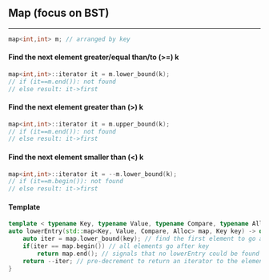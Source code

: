 ## Map (focus on BST)
---

```c++
map<int,int> m; // arranged by key
```

#### Find the next element greater/equal than/to (>=) k
```c++
map<int,int>::iterator it = m.lower_bound(k);
// if (it==m.end()): not found
// else result: it->first
```

#### Find the next element greater than (>) k
```c++
map<int,int>::iterator it = m.upper_bound(k);
// if (it==m.end()): not found
// else result: it->first
```

#### Find the next element smaller than (<) k
```c++
map<int,int>::iterator it = --m.lower_bound(k);
// if (it==m.begin()): not found
// else result: it->first
```


#### Template
```c++
template < typename Key, typename Value, typename Compare, typename Alloc >
auto lowerEntry(std::map<Key, Value, Compare, Alloc> map, Key key) -> decltype(map.begin()) {
    auto iter = map.lower_bound(key); // find the first element to go at or after key
    if(iter == map.begin()) // all elements go after key
        return map.end(); // signals that no lowerEntry could be found
    return --iter; // pre-decrement to return an iterator to the element before iter
}
```
